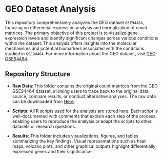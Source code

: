 # GEO Dataset Analysis 

This repository comprehensively analyzes the GEO dataset `GSE94464`, focusing on differential expression analysis and normalization of count matrices. The primary objective of this project is to visualize gene expression levels and identify significant changes across various conditions within the dataset. This analysis offers insights into the molecular mechanisms and potential biomarkers associated with the conditions studied in `GSE94464`. For more information about the GEO dataset, visit [GEO GSE94464](https://www.ncbi.nlm.nih.gov/geo/query/acc.cgi?acc=GSE94464).

## Repository Structure

- **Raw Data**: This folder contains the original count matrices from the GEO GSE94464 dataset, allowing users to trace back to the original data source, compare results, or conduct alternative analyses. The raw data can be downloaded from [Here](https://www.ncbi.nlm.nih.gov/geo/download/?acc=GSE94464).

- **Scripts**: All R scripts used for the analysis are stored here. Each script is well-documented with comments that explain each step of the process, enabling users to reproduce the analysis or adapt the scripts to other datasets or research questions.

- **Results**: This folder includes visualizations, figures, and tables summarizing the key findings. Visual representations such as heat maps, volcano plots, and other graphical outputs highlight differentially expressed genes and their significance.


